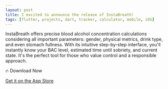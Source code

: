 ```yaml
---
layout: post
title: I excited to announce the release of InstaBreath!
tags: [flutter, projects, dart, tracker, calculator, mobile, iOS]
---
```


InstaBreath offers precise blood alcohol concentration calculations considering all important parameters: gender, physical metrics, drink type, and even stomach fullness. With its intuitive step-by-step interface, you'll instantly know your BAC level, estimated time until sobriety, and current state.
It's the perfect tool for those who value control and a responsible approach.

🔥 Download Now

[Get it on the App Store](https://apps.apple.com/app/instabreath-drink-control/id6745400771)
